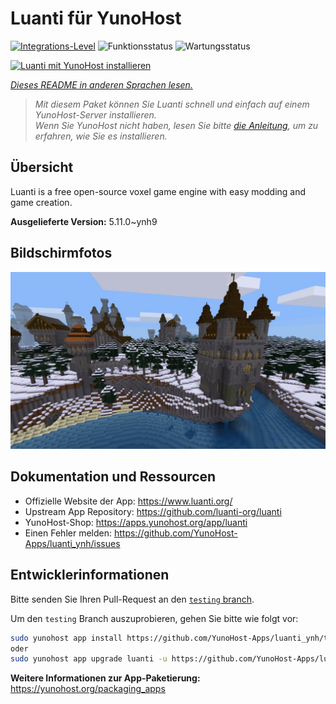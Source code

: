 <!--
N.B.: Diese README wurde automatisch von <https://github.com/YunoHost/apps/tree/master/tools/readme_generator> generiert.
Sie darf NICHT von Hand bearbeitet werden.
-->

# Luanti für YunoHost

[![Integrations-Level](https://apps.yunohost.org/badge/integration/luanti)](https://ci-apps.yunohost.org/ci/apps/luanti/)
![Funktionsstatus](https://apps.yunohost.org/badge/state/luanti)
![Wartungsstatus](https://apps.yunohost.org/badge/maintained/luanti)

[![Luanti mit YunoHost installieren](https://install-app.yunohost.org/install-with-yunohost.svg)](https://install-app.yunohost.org/?app=luanti)

*[Dieses README in anderen Sprachen lesen.](./ALL_README.md)*

> *Mit diesem Paket können Sie Luanti schnell und einfach auf einem YunoHost-Server installieren.*  
> *Wenn Sie YunoHost nicht haben, lesen Sie bitte [die Anleitung](https://yunohost.org/install), um zu erfahren, wie Sie es installieren.*

## Übersicht

Luanti is a free open-source voxel game engine with easy modding and game creation.


**Ausgelieferte Version:** 5.11.0~ynh9

## Bildschirmfotos

![Bildschirmfotos von Luanti](./doc/screenshots/screenshot.jpg)

## Dokumentation und Ressourcen

- Offizielle Website der App: <https://www.luanti.org/>
- Upstream App Repository: <https://github.com/luanti-org/luanti>
- YunoHost-Shop: <https://apps.yunohost.org/app/luanti>
- Einen Fehler melden: <https://github.com/YunoHost-Apps/luanti_ynh/issues>

## Entwicklerinformationen

Bitte senden Sie Ihren Pull-Request an den [`testing` branch](https://github.com/YunoHost-Apps/luanti_ynh/tree/testing).

Um den `testing` Branch auszuprobieren, gehen Sie bitte wie folgt vor:

```bash
sudo yunohost app install https://github.com/YunoHost-Apps/luanti_ynh/tree/testing --debug
oder
sudo yunohost app upgrade luanti -u https://github.com/YunoHost-Apps/luanti_ynh/tree/testing --debug
```

**Weitere Informationen zur App-Paketierung:** <https://yunohost.org/packaging_apps>
